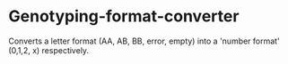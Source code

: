 # Genotyping-format-converter
Converts a letter format (AA, AB, BB, error, empty) into a 'number format' (0,1,2, x) respectively.
